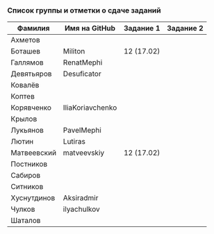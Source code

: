 ### Список группы и отметки о сдаче заданий

|Фамилия    |Имя на GitHub   |Задание 1 |Задание 2   |
|-----------|----------------|----------|------------|
|Ахметов    |                |          |            |
|Боташев    |Militon         |12 (17.02)|            |
|Галлямов   |RenatMephi      |          |            |
|Девятьяров |Desuficator     |          |            |
|Ковалёв    |                |          |            |
|Коптев     |                |          |            |
|Корявченко |IliaKoriavchenko|          |            |
|Крылов     |                |          |            |
|Лукьянов   |PavelMephi      |          |            |
|Лютин      |Lutiras         |          |            |
|Матвеевский|matveevskiy     |12 (17.02)|            |
|Постников  |                |          |            |
|Сабиров    |                |          |            |
|Ситников   |                |          |            |
|Хуснутдинов|Aksiradmir      |          |            |
|Чулков     |ilyachulkov     |          |            |
|Шаталов    |                |          |            |
